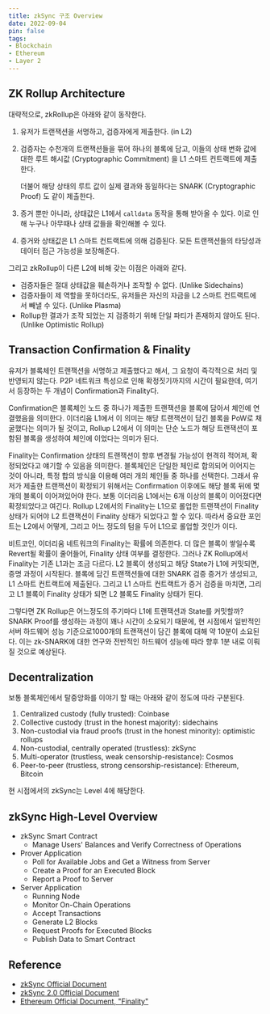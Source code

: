 ```yaml
---
title: zkSync 구조 Overview
date: 2022-09-04
pin: false
tags:
- Blockchain
- Ethereum
- Layer 2
---
```


## ZK Rollup Architecture

대략적으로, zkRollup은 아래와 같이 동작한다.

1. 유저가 트랜잭션을 서명하고, 검증자에게 제출한다. (in L2)

2. 검증자는 수천개의 트랜잭션들을 묶어 하나의 블록에 담고, 이들의 상태 변화 값에 대한 루트 해시값 (Cryptographic Commitment) 을 L1 스마트 컨트랙트에 제출한다.

   더불어 해당 상태의 루트 값이 실제 결과와 동일하다는 SNARK (Cryptographic Proof) 도 같이 제출한다.

3. 증거 뿐만 아니라, 상태값은 L1에서 `calldata` 동작을 통해 받아올 수 있다. 이로 인해 누구나 아무때나 상태 값들을 확인해볼 수 있다.

4. 증거와 상태값은 L1 스마트 컨트랙트에 의해 검증된다. 모든 트랜잭션들의 타당성과 데이터 접근 가능성을 보장해준다.

그리고 zkRollup이 다른 L2에 비해 갖는 이점은 아래와 같다.

- 검증자들은 절대 상태값을 훼손하거나 조작할 수 없다. (Unlike Sidechains)
- 검증자들이 제 역할을 못하더라도, 유저들은 자신의 자금을 L2 스마트 컨트랙트에서 빼낼 수 있다. (Unlike Plasma)
- Rollup한 결과가 조작 되었는 지 검증하기 위해 단일 파티가 존재하지 않아도 된다. (Unlike Optimistic Rollup)

## Transaction Confirmation & Finality

유저가 블록체인 트랜잭션을 서명하고 제출했다고 해서, 그 요청이 즉각적으로 처리 및 반영되지 않는다. P2P 네트워크 특성으로 인해 확정짓기까지의 시간이 필요한데, 여기서 등장하는 두 개념이 Confirmation과 Finality다.

Confirmation은 블록체인 노드 중 하나가 제출한 트랜잭션을 블록에 담아서 체인에 연결했음을 의미한다. 이더리움 L1에서 이 의미는 해당 트랜잭션이 담긴 블록을 PoW로 채굴했다는 의미가 될 것이고, Rollup L2에서 이 의미는 단순 노드가 해당 트랜잭션이 포함된 블록을 생성하여 체인에 이었다는 의미가 된다.

Finality는 Confirmation 상태의 트랜잭션이 향후 변경될 가능성이 현격히 적어져, 확정되었다고 얘기할 수 있음을 의미한다. 블록체인은 단일한 체인로 합의되어 이어지는 것이 아니라, 특정 합의 방식을 이용해 여러 개의 체인들 중 하나를 선택한다. 그래서 유저가 제출한 트랜잭션이 확정되기 위해서는 Confirmation 이후에도 해당 블록 뒤에 몇 개의 블록이 이어져있어야 한다. 보통 이더리움 L1에서는 6개 이상의 블록이 이어졌다면 확정되었다고 여긴다. Rollup L2에서의 Finality는 L1으로 롤업한 트랜잭션이 Finality 상태가 되어야 L2 트랜잭션이 Finality 상태가 되었다고 할 수 있다. 따라서 중요한 포인트는 L2에서 어떻게, 그리고 어느 정도의 텀을 두어 L1으로 롤업할 것인가 이다.

비트코인, 이더리움 네트워크의 Finality는 확률에 의존한다. 더 많은 블록이 쌓일수록 Revert될 확률이 줄어들어, Finality 상태 여부를 결정한다. 그러나 ZK Rollup에서 Finality는 기존 L1과는 조금 다르다. L2 블록이 생성되고 해당 State가 L1에 커밋되면, 증명 과정이 시작된다. 블록에 담긴 트랜잭션들에 대한 SNARK 검증 증거가 생성되고, L1 스마트 컨트랙트에 제출된다. 그리고 L1 스마트 컨트랙트가 증거 검증을 마치면, 그리고 L1 블록이 Finality 상태가 되면 L2 블록도 Finality 상태가 된다.

그렇다면 ZK Rollup은 어느정도의 주기마다 L1에 트랜잭션과 State를 커밋할까?
SNARK Proof를 생성하는 과정이 꽤나 시간이 소요되기 때문에, 현 시점에서 일반적인 서버 하드웨어 성능 기준으로1000개의 트랜잭션이 담긴 블록에 대해 약 10분이 소요된다. 이는 zk-SNARK에 대한 연구와 전반적인 하드웨어 성능에 따라 향후 1분 내로 이뤄질 것으로 예상된다.

## Decentralization

보통 블록체인에서 탈중앙화를 이야기 할 때는 아래와 같이 정도에 따라 구분된다.

1. Centralized custody (fully trusted): Coinbase
2. Collective custody (trust in the honest majority): sidechains
3. Non-custodial via fraud proofs (trust in the honest minority): optimistic rollups
4. Non-custodial, centrally operated (trustless): zkSync
5. Multi-operator (trustless, weak censorship-resistance): Cosmos
6. Peer-to-peer (trustless, strong censorship-resistance): Ethereum, Bitcoin

현 시점에서의 zkSync는 Level 4에 해당한다.

## zkSync High-Level Overview

- zkSync Smart Contract
	- Manage Users' Balances and Verify Correctness of Operations
- Prover Application
	- Poll for Available Jobs and Get a Witness from Server
	- Create a Proof for an Executed Block
	- Report a Proof to Server
- Server Application
	- Running Node
	- Monitor On-Chain Operations
	- Accept Transactions
	- Generate L2 Blocks
	- Request Proofs for Executed Blocks
	- Publish Data to Smart Contract

## Reference

- [zkSync Official Document](https://docs.zksync.io/)
- [zkSync 2.0 Official Document](https://v2-docs.zksync.io)
- [Ethereum Official Document, "Finality"](https://ethereum.org/en/developers/docs/consensus-mechanisms/pow/#finality)

